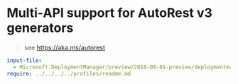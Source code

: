 # Multi-API support for AutoRest v3 generators

> see https://aka.ms/autorest

``` yaml $(enable-multi-api)
input-file:
  - Microsoft.DeploymentManager/preview/2018-09-01-preview/deploymentmanager.json
require: ../../../../profiles/readme.md
```
